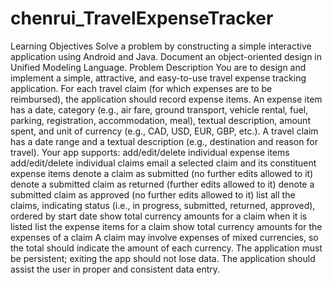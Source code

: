 # chenrui_TravelExpenseTracker
Learning Objectives  Solve a problem by constructing a simple interactive application using Android and Java. Document an object-oriented design in Unified Modeling Language.  Problem Description  You are to design and implement a simple, attractive, and easy-to-use travel expense tracking application. For each travel claim (for which expenses are to be reimbursed), the application should record expense items.  An expense item has a date, category (e.g., air fare, ground transport, vehicle rental, fuel, parking, registration, accommodation, meal), textual description, amount spent, and unit of currency (e.g., CAD, USD, EUR, GBP, etc.).  A travel claim has a date range and a textual description (e.g., destination and reason for travel).  Your app supports:   add/edit/delete individual expense items add/edit/delete individual claims email a selected claim and its constituent expense items denote a claim as submitted (no further edits allowed to it) denote a submitted claim as returned (further edits allowed to it) denote a submitted claim as approved (no further edits allowed to it) list all the claims, indicating status (i.e., in progress, submitted, returned, approved), ordered by start date show total currency amounts for a claim when it is listed list the expense items for a claim show total currency amounts for the expenses of a claim A claim may involve expenses of mixed currencies, so the total should indicate the amount of each currency.  The application must be persistent; exiting the app should not lose data.  The application should assist the user in proper and consistent data entry.
